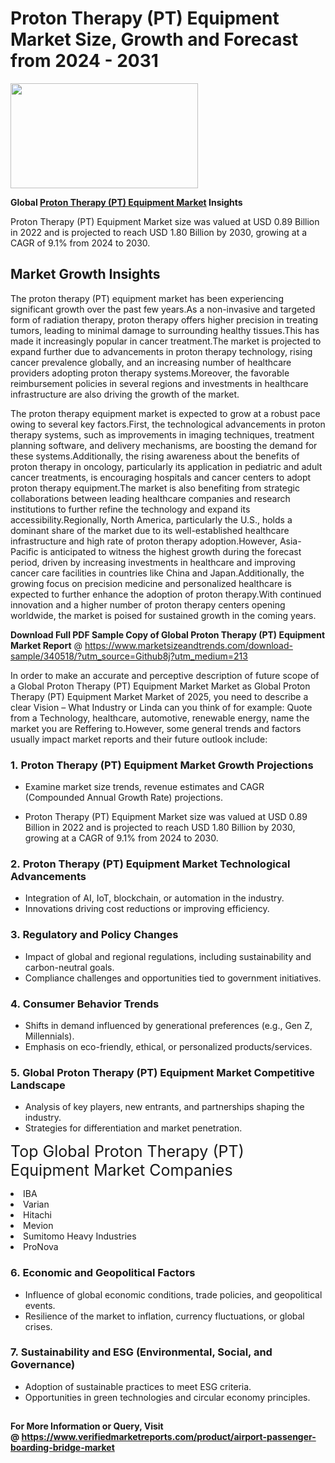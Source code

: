 <H1>Proton Therapy (PT) Equipment Market Size, Growth and Forecast from 2024 - 2031</H1><img class="aligncenter size-medium wp-image-584254" src="https://thirdeyenews.in/wp-content/uploads/2024/09/Global-Market-Research-300x168.jpeg" alt="" width="300" height="168" /><p><strong>Global&nbsp;<a href="https://www.marketsizeandtrends.com/download-sample/340518/?utm_source=Github8j?utm_medium=213">Proton Therapy (PT) Equipment Market</a> Insights</strong></p><p>Proton Therapy (PT) Equipment Market size was valued at USD 0.89 Billion in 2022 and is projected to reach USD 1.80 Billion by 2030, growing at a CAGR of 9.1% from 2024 to 2030.</p><p><h2>Market Growth Insights</h2> <p>The proton therapy (PT) equipment market has been experiencing significant growth over the past few years.As a non-invasive and targeted form of radiation therapy, proton therapy offers higher precision in treating tumors, leading to minimal damage to surrounding healthy tissues.This has made it increasingly popular in cancer treatment.The market is projected to expand further due to advancements in proton therapy technology, rising cancer prevalence globally, and an increasing number of healthcare providers adopting proton therapy systems.Moreover, the favorable reimbursement policies in several regions and investments in healthcare infrastructure are also driving the growth of the market.</p> <p>The proton therapy equipment market is expected to grow at a robust pace owing to several key factors.First, the technological advancements in proton therapy systems, such as improvements in imaging techniques, treatment planning software, and delivery mechanisms, are boosting the demand for these systems.Additionally, the rising awareness about the benefits of proton therapy in oncology, particularly its application in pediatric and adult cancer treatments, is encouraging hospitals and cancer centers to adopt proton therapy equipment.The market is also benefiting from strategic collaborations between leading healthcare companies and research institutions to further refine the technology and expand its accessibility.Regionally, North America, particularly the U.S., holds a dominant share of the market due to its well-established healthcare infrastructure and high rate of proton therapy adoption.However, Asia-Pacific is anticipated to witness the highest growth during the forecast period, driven by increasing investments in healthcare and improving cancer care facilities in countries like China and Japan.Additionally, the growing focus on precision medicine and personalized healthcare is expected to further enhance the adoption of proton therapy.With continued innovation and a higher number of proton therapy centers opening worldwide, the market is poised for sustained growth in the coming years.</p> <p><span class=""><strong>Download Full PDF Sample Copy of Global Proton Therapy (PT) Equipment Market Report</strong> @ <a href="https://www.marketsizeandtrends.com/download-sample/340518/?utm_source=Github8j?utm_medium=213" target="_blank">https://www.marketsizeandtrends.com/download-sample/340518/?utm_source=Github8j?utm_medium=213</a></span></p><p>In order to make an accurate and perceptive description of future scope of a Global&nbsp;Proton Therapy (PT) Equipment Market Market as Global&nbsp;Proton Therapy (PT) Equipment Market Market of 2025, you need to describe a clear Vision &ndash; What Industry or Linda can you think of for example: Quote from a Technology, healthcare, automotive, renewable energy, name the market you are Reffering to.However, some general trends and factors usually impact market reports and their future outlook include:</p><h3>1.&nbsp;<strong>Proton Therapy (PT) Equipment Market Growth Projections</strong></h3><ul><li>Examine market size trends, revenue estimates and CAGR (Compounded Annual Growth Rate) projections.</li><li><p>Proton Therapy (PT) Equipment Market size was valued at USD 0.89 Billion in 2022 and is projected to reach USD 1.80 Billion by 2030, growing at a CAGR of 9.1% from 2024 to 2030.</p></li></ul><h3>2.&nbsp;<strong>Proton Therapy (PT) Equipment Market Technological Advancements</strong></h3><ul><li>Integration of AI, IoT, blockchain, or automation in the industry.</li><li>Innovations driving cost reductions or improving efficiency.</li></ul><h3>3.&nbsp;<strong>Regulatory and Policy Changes</strong></h3><ul><li>Impact of global and regional regulations, including sustainability and carbon-neutral goals.</li><li>Compliance challenges and opportunities tied to government initiatives.</li></ul><h3>4.&nbsp;<strong>Consumer Behavior Trends</strong></h3><ul><li>Shifts in demand influenced by generational preferences (e.g., Gen Z, Millennials).</li><li>Emphasis on eco-friendly, ethical, or personalized products/services.</li></ul><h3>5.&nbsp;<strong>Global Proton Therapy (PT) Equipment Market Competitive Landscape</strong></h3><ul><li>Analysis of key players, new entrants, and partnerships shaping the industry.</li><li>Strategies for differentiation and market penetration.</li></ul><p data-pm-slice="1 1 []"><span style="color: inherit; font-family: inherit; font-size: 25px;">Top Global Proton Therapy (PT) Equipment Market Companies</span></p><div class="" data-test-id=""><p><li>IBA</li><li> Varian</li><li> Hitachi</li><li> Mevion</li><li> Sumitomo Heavy Industries</li><li> ProNova</li></p></div><h3>6.&nbsp;<strong>Economic and Geopolitical Factors</strong></h3><ul><li>Influence of global economic conditions, trade policies, and geopolitical events.</li><li>Resilience of the market to inflation, currency fluctuations, or global crises.</li></ul><h3>7.&nbsp;<strong>Sustainability and ESG (Environmental, Social, and Governance)</strong></h3><ul><li>Adoption of sustainable practices to meet ESG criteria.</li><li>Opportunities in green technologies and circular economy principles.</li></ul><h2><strong style="font-size: 14px;">For More Information or Query, Visit @&nbsp;</strong><a style="background-color: #ffffff; font-size: 14px;" href="https://www.marketsizeandtrends.com/report/proton-therapy-pt-equipment-market/" target="_blank">https://www.verifiedmarketreports.com/product/airport-passenger-boarding-bridge-market</a></h2>